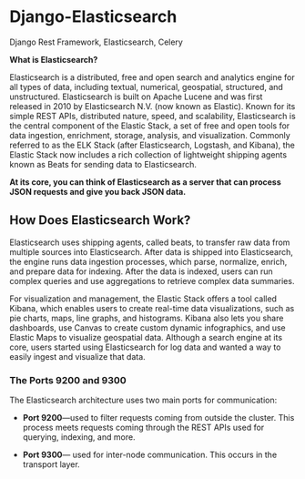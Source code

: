 # Django-Elasticsearch
Django Rest Framework, Elasticsearch, Celery


**What is Elasticsearch?**


Elasticsearch is a distributed, free and open search and analytics engine for all types of data, including textual, numerical, geospatial, structured, and unstructured. Elasticsearch is built on Apache Lucene and was first released in 2010 by Elasticsearch N.V. (now known as Elastic). Known for its simple REST APIs, distributed nature, speed, and scalability, Elasticsearch is the central component of the Elastic Stack, a set of free and open tools for data ingestion, enrichment, storage, analysis, and visualization. Commonly referred to as the ELK Stack (after Elasticsearch, Logstash, and Kibana), the Elastic Stack now includes a rich collection of lightweight shipping agents known as Beats for sending data to Elasticsearch.


**At its core, you can think of Elasticsearch as a server that can process JSON requests and give you back JSON data.**


## How Does Elasticsearch Work?


Elasticsearch uses shipping agents, called beats, to transfer raw data from multiple sources into Elasticsearch. After data is shipped into Elasticsearch, the engine runs data ingestion processes, which parse, normalize, enrich, and prepare data for indexing. After the data is indexed, users can run complex queries and use aggregations to retrieve complex data summaries.

For visualization and management, the Elastic Stack offers a tool called Kibana, which enables users to create real-time data visualizations, such as pie charts, maps, line graphs, and histograms. Kibana also lets you share dashboards, use Canvas to create custom dynamic infographics, and use Elastic Maps to visualize geospatial data. Although a search engine at its core, users started using Elasticsearch for log data and wanted a way to easily ingest and visualize that data.

### The Ports 9200 and 9300

The Elasticsearch architecture uses two main ports for communication:

-   **Port 9200**—used to filter requests coming from outside the cluster. This process meets requests coming through the REST APIs used for querying, indexing, and more.

-   **Port 9300**— used for inter-node communication. This occurs in the transport layer.
